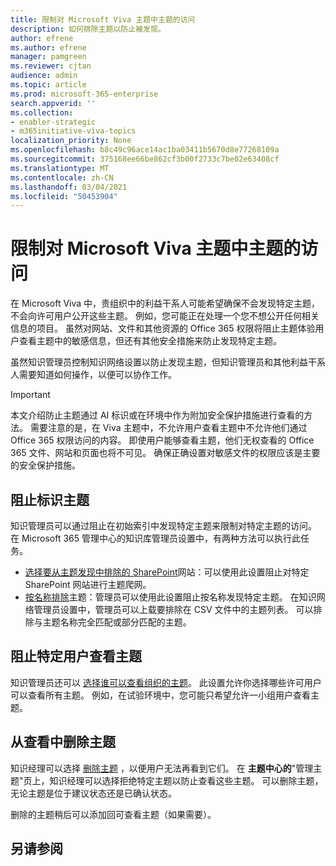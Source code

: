 ```yaml
---
title: 限制对 Microsoft Viva 主题中主题的访问
description: 如何排除主题以防止被发现。
author: efrene
ms.author: efrene
manager: pamgreen
ms.reviewer: cjtan
audience: admin
ms.topic: article
ms.prod: microsoft-365-enterprise
search.appverid: ''
ms.collection:
- enabler-strategic
- m365initiative-viva-topics
localization_priority: None
ms.openlocfilehash: b8c49c96ace14ac1ba03411b5670d8e77268109a
ms.sourcegitcommit: 375168ee66be862cf3b00f2733c7be02e63408cf
ms.translationtype: MT
ms.contentlocale: zh-CN
ms.lasthandoff: 03/04/2021
ms.locfileid: "50453904"
---
```

# <a name="restrict-access-to-topics-in-microsoft-viva-topics"></a>限制对 Microsoft Viva 主题中主题的访问

在 Microsoft Viva 中，贵组织中的利益干系人可能希望确保不会发现特定主题，不会向许可用户公开这些主题。 例如，您可能正在处理一个您不想公开任何相关信息的项目。 虽然对网站、文件和其他资源的 Office 365 权限将阻止主题体验用户查看主题中的敏感信息，但还有其他安全措施来防止发现特定主题。

虽然知识管理员控制知识网络设置以防止发现主题，但知识管理员和其他利益干系人需要知道如何操作，以便可以协作工作。

> [!Important] 
> 本文介绍防止主题通过 AI 标识或在环境中作为附加安全保护措施进行查看的方法。 需要注意的是，在 Viva 主题中，不允许用户查看主题中不允许他们通过 Office 365 权限访问的内容。 即使用户能够查看主题，他们无权查看的 Office 365 文件、网站和页面也将不可见。 确保正确设置对敏感文件的权限应该是主要的安全保护措施。

## <a name="prevent-topics-from-being-identified"></a>阻止标识主题

知识管理员可以通过阻止在初始索引中发现特定主题来限制对特定主题的访问。 在 Microsoft 365 管理中心的知识库管理员设置中，有两种方法可以执行此任务。
 
- [选择要从主题发现中排除的 SharePoint](https://docs.microsoft.com/microsoft-365/knowledge/topic-experiences-discovery#select-sharepoint-topic-sources)网站：可以使用此设置阻止对特定 SharePoint 网站进行主题爬网。
- [按名称排除](https://docs.microsoft.com/microsoft-365/knowledge/topic-experiences-discovery#exclude-topics-by-name)主题：管理员可以使用此设置阻止按名称发现特定主题。 在知识网络管理员设置中，管理员可以上载要排除在 CSV 文件中的主题列表。 可以排除与主题名称完全匹配或部分匹配的主题。

## <a name="prevent-topics-from-being-viewed-by-specific-users"></a>阻止特定用户查看主题

知识管理员还可以 [选择谁可以查看组织的主题](https://docs.microsoft.com/microsoft-365/knowledge/topic-experiences-knowledge-rules)。 此设置允许你选择哪些许可用户可以查看所有主题。 例如，在试验环境中，您可能只希望允许一小组用户查看主题。

## <a name="remove-topics-from-being-viewed"></a>从查看中删除主题

知识经理可以选择 [删除主题](https://docs.microsoft.com/microsoft-365/knowledge/manage-topics) ，以便用户无法再看到它们。 在 **主题中心的**"管理主题"页上，知识经理可以选择拒绝特定主题以防止查看这些主题。 可以删除主题，无论主题是位于建议状态还是已确认状态。

删除的主题稍后可以添加回可查看主题（如果需要）。 


## <a name="see-also"></a>另请参阅



  






